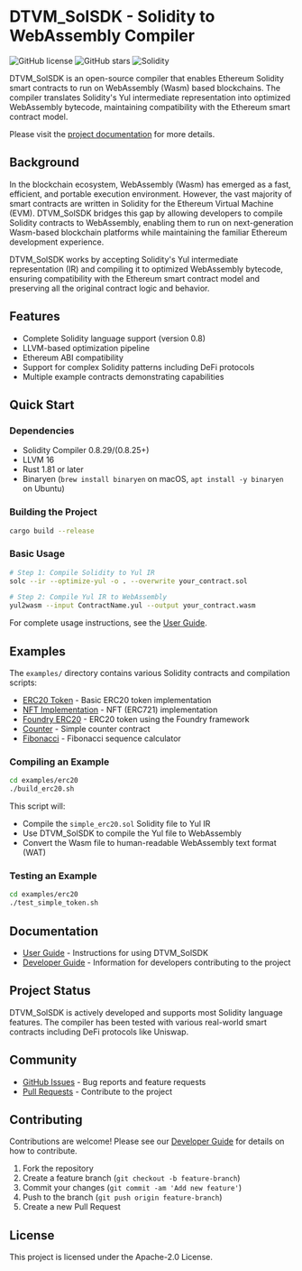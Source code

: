 # DTVM_SolSDK - Solidity to WebAssembly Compiler

![GitHub license](https://img.shields.io/badge/license-Apache--2.0-blue.svg)
![GitHub stars](https://img.shields.io/github/stars/DTVMStack/DTVM_SolSDK?style=social)
![Solidity](https://img.shields.io/badge/solidity-0.8-blue.svg)

DTVM_SolSDK is an open-source compiler that enables Ethereum Solidity smart contracts to run on WebAssembly (Wasm) based blockchains. The compiler translates Solidity's Yul intermediate representation into optimized WebAssembly bytecode, maintaining compatibility with the Ethereum smart contract model.

Please visit the [project documentation](docs/user-guide.md) for more details.

## Background

In the blockchain ecosystem, WebAssembly (Wasm) has emerged as a fast, efficient, and portable execution environment. However, the vast majority of smart contracts are written in Solidity for the Ethereum Virtual Machine (EVM). DTVM_SolSDK bridges this gap by allowing developers to compile Solidity contracts to WebAssembly, enabling them to run on next-generation Wasm-based blockchain platforms while maintaining the familiar Ethereum development experience.

DTVM_SolSDK works by accepting Solidity's Yul intermediate representation (IR) and compiling it to optimized WebAssembly bytecode, ensuring compatibility with the Ethereum smart contract model and preserving all the original contract logic and behavior.

## Features

- Complete Solidity language support (version 0.8)
- LLVM-based optimization pipeline
- Ethereum ABI compatibility
- Support for complex Solidity patterns including DeFi protocols
- Multiple example contracts demonstrating capabilities

## Quick Start

### Dependencies

* Solidity Compiler 0.8.29/(0.8.25+)
* LLVM 16
* Rust 1.81 or later
* Binaryen (`brew install binaryen` on macOS, `apt install -y binaryen` on Ubuntu)

### Building the Project

```sh
cargo build --release
```

### Basic Usage

```sh
# Step 1: Compile Solidity to Yul IR
solc --ir --optimize-yul -o . --overwrite your_contract.sol

# Step 2: Compile Yul IR to WebAssembly
yul2wasm --input ContractName.yul --output your_contract.wasm
```

For complete usage instructions, see the [User Guide](docs/user-guide.md).

## Examples

The `examples/` directory contains various Solidity contracts and compilation scripts:

- [ERC20 Token](examples/erc20/) - Basic ERC20 token implementation
- [NFT Implementation](examples/nft/) - NFT (ERC721) implementation
- [Foundry ERC20](examples/foundry_erc20/) - ERC20 token using the Foundry framework
- [Counter](examples/counter/) - Simple counter contract
- [Fibonacci](examples/fibonacci/) - Fibonacci sequence calculator

### Compiling an Example

```sh
cd examples/erc20
./build_erc20.sh
```

This script will:
- Compile the `simple_erc20.sol` Solidity file to Yul IR
- Use DTVM_SolSDK to compile the Yul file to WebAssembly
- Convert the Wasm file to human-readable WebAssembly text format (WAT)

### Testing an Example

```sh
cd examples/erc20
./test_simple_token.sh
```

## Documentation

- [User Guide](docs/user-guide.md) - Instructions for using DTVM_SolSDK
- [Developer Guide](docs/developer-guide.md) - Information for developers contributing to the project

## Project Status

DTVM_SolSDK is actively developed and supports most Solidity language features. The compiler has been tested with various real-world smart contracts including DeFi protocols like Uniswap.

## Community

* [GitHub Issues](https://github.com/DTVMStack/DTVM_SolSDK/issues) - Bug reports and feature requests
* [Pull Requests](https://github.com/DTVMStack/DTVM_SolSDK/pulls) - Contribute to the project

## Contributing

Contributions are welcome! Please see our [Developer Guide](docs/developer-guide.md) for details on how to contribute.

1. Fork the repository
2. Create a feature branch (`git checkout -b feature-branch`)
3. Commit your changes (`git commit -am 'Add new feature'`)
4. Push to the branch (`git push origin feature-branch`)
5. Create a new Pull Request

## License

This project is licensed under the Apache-2.0 License.
